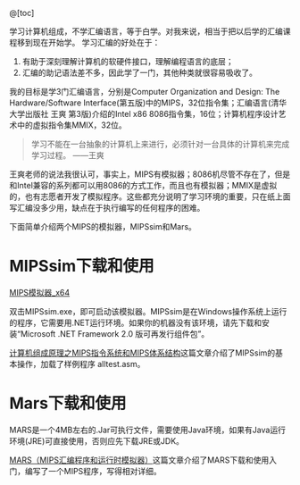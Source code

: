 @[toc]

学习计算机组成，不学汇编语言，等于白学。对我来说，相当于把以后学的汇编课程移到现在开始学。
学习汇编的好处在于：
1. 有助于深刻理解计算机的软硬件接口，理解编程语言的底层；
2. 汇编的助记语法差不多，因此学了一门，其他种类就很容易吸收了。

我的目标是学3门汇编语言，分别是Computer Organization and Design: The Hardware/Software Interface(第五版)中的MIPS，32位指令集；汇编语言(清华大学出版社 王爽 第3版)介绍的Intel x86 8086指令集，16位；计算机程序设计艺术中的虚拟指令集MMIX，32位。

> 学习不能在一台抽象的计算机上来进行，必须针对一台具体的计算机来完成学习过程。 ——王爽

王爽老师的说法我很认可，事实上，MIPS有模拟器；8086机尽管不存在了，但是和Intel兼容的系列都可以用8086的方式工作，而且也有模拟器；MMIX是虚拟的，也有志愿者开发了模拟程序。这些都充分说明了学习环境的重要，只在纸上面写汇编没多少用，缺点在于执行编写的任何程序的困难。

下面简单介绍两个MIPS的模拟器，MIPSsim和Mars。
# MIPSsim下载和使用
[MIPS模拟器_x64](https://download.csdn.net/download/xph110/10439473)  

双击MIPSsim.exe，即可启动该模拟器。MIPSsim是在Windows操作系统上运行的程序，它需要用.NET运行环境。如果你的机器没有该环境，请先下载和安装“Microsoft .NET Framework 2.0 版可再发行组件包”。

[计算机组成原理之MIPS指令系统和MIPS体系结构](https://blog.csdn.net/qq_35260622/article/details/51657000)这篇文章介绍了MIPSsim的基本操作，加载了样例程序 alltest.asm。


# Mars下载和使用
MARS是一个4MB左右的.Jar可执行文件，需要使用Java环境，如果有Java运行环境(JRE)可直接使用，否则应先下载JRE或JDK。

[MARS（MIPS汇编程序和运行时模拟器）](https://blog.csdn.net/y_universe/article/details/82875244)这篇文章介绍了MARS下载和使用入门，编写了一个MIPS程序，写得相对详细。

